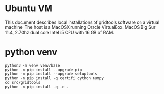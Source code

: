 # Ubuntu VM

This document describes local installations of gridtools software
on a virtual machine.  The host is a MacOSX running Oracle
VirtualBox.  MacOS Big Sur 11.4, 2.7Ghz dual core Intel i5 
CPU with 16 GB of RAM.

# python venv

```
python3 -m venv venv/base
python -m pip install --upgrade pip
python -m pip install --upgrade setuptools
python -m pip install -q certifi cython numpy
cd src/gridtools
python -m pip install -q -e .
```
